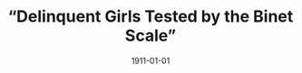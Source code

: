 --- 
title: “Delinquent Girls Tested by the Binet Scale” 
layout: "tc-single"
hasContentInGallery: true
date: 1911-01-01
--- 